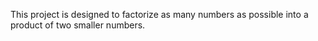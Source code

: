 This project is designed to factorize as many numbers as possible into a product of two smaller numbers.

